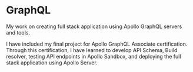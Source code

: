 # GraphQL
My work on creating full stack application using Apollo GraphQL servers and tools.

I have included my final project for Apollo GraphQL Associate certification. Through this certification, I have learned to develop API Schema, Build resolver, testing API endpoints in Apollo Sandbox, and deploying the full stack application using Apollo Server.
